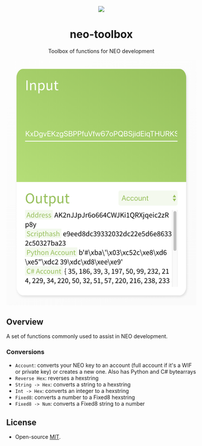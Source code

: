 <p align="center">
  <img
    src="http://res.cloudinary.com/vidsy/image/upload/v1503160820/CoZ_Icon_DARKBLUE_200x178px_oq0gxm.png"
    width="125px;">
</p>

<h1 align="center">neo-toolbox</h1>

<p align="center">
  Toolbox of functions for NEO development
</p>

<p align="center">
  <img src="https://raw.githubusercontent.com/CityOfZion/neo-toolbox/master/example.png" />
</p>

## Overview

A set of functions commonly used to assist in NEO development.

### Conversions

- `Account`: converts your NEO key to an account (full account if it's a WIF or private key) or creates a new one. Also has Python and C# bytearrays
- `Reverse Hex`: reverses a hexstring
- `String -> Hex`: converts a string to a hexstring
- `Int -> Hex`: converts an integer to a hexstring
- `Fixed8`: converts a number to a Fixed8 hexstring
- `Fixed8 -> Num`: converts a Fixed8 string to a number

## License

- Open-source [MIT](https://github.com/CityOfZion/neo-toolbox/blob/master/LICENSE).
